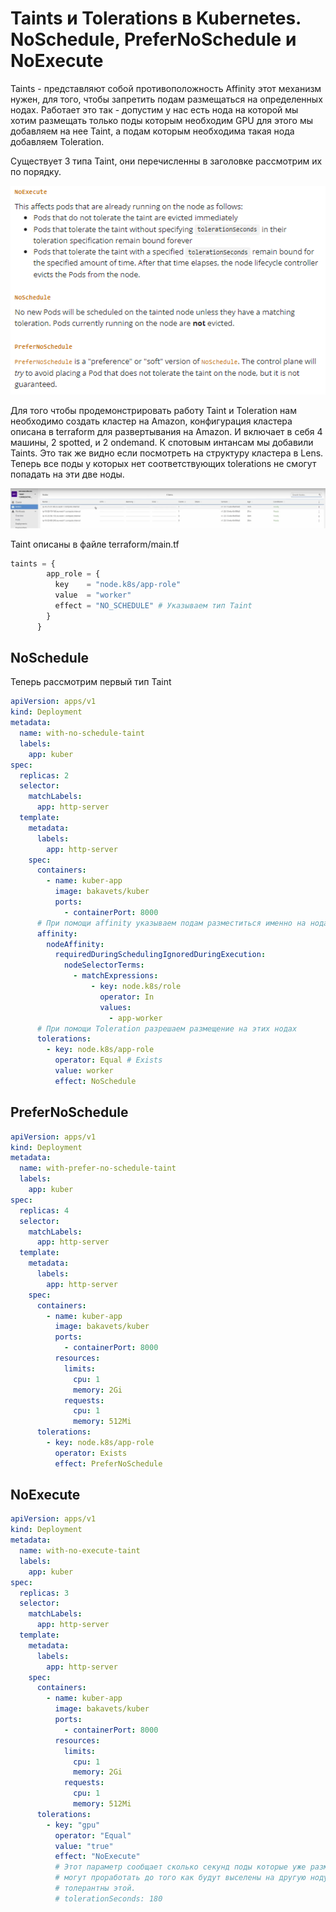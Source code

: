 # Taints и Tolerations в Kubernetes. NoSchedule, PreferNoSchedule и NoExecute

Taints - представляют собой противоположность Affinity этот механизм нужен, для того, чтобы запретить подам размещаться
на определенных нодах. Работает это так - допустим у нас есть нода на которой мы хотим размещать только поды которым
необходим GPU для этого мы добавляем на нее Taint, а подам которым необходима такая нода добавляем Toleration.

Существует 3 типа Taint, они перечисленны в заголовке рассмотрим их по порядку.

![img_1.png](img_1.png)

Для того чтобы продемонстрировать работу Taint и Toleration нам необходимо создать кластер на Amazon, конфигурация
кластера описана в terraform для развертывания на Amazon. И включает в себя 4 машины, 2 spotted, и 2 ondemand. К
спотовым интансам мы добавили Taints. Это так же видно если посмотреть на структуру кластера в Lens. Теперь все поды у
которых нет соответствующих tolerations не смогут попадать на эти две ноды.

![img.png](img.png)

Taint описаны в файле terraform/main.tf

```tf
taints = {
        app_role = {
          key    = "node.k8s/app-role"
          value  = "worker"
          effect = "NO_SCHEDULE" # Указываем тип Taint
        }
      }
```

## NoSchedule

Теперь рассмотрим первый тип Taint

```yaml
apiVersion: apps/v1
kind: Deployment
metadata:
  name: with-no-schedule-taint
  labels:
    app: kuber
spec:
  replicas: 2
  selector:
    matchLabels:
      app: http-server
  template:
    metadata:
      labels:
        app: http-server
    spec:
      containers:
        - name: kuber-app
          image: bakavets/kuber
          ports:
            - containerPort: 8000
      # При помощи affinity указываем подам разместиться именно на нодах с taint
      affinity:
        nodeAffinity:
          requiredDuringSchedulingIgnoredDuringExecution:
            nodeSelectorTerms:
              - matchExpressions:
                  - key: node.k8s/role
                    operator: In
                    values:
                      - app-worker
      # При помощи Toleration разрешаем размещение на этих нодах
      tolerations:
        - key: node.k8s/app-role
          operator: Equal # Exists
          value: worker
          effect: NoSchedule
```

## PreferNoSchedule

```yaml
apiVersion: apps/v1
kind: Deployment
metadata:
  name: with-prefer-no-schedule-taint
  labels:
    app: kuber
spec:
  replicas: 4
  selector:
    matchLabels:
      app: http-server
  template:
    metadata:
      labels:
        app: http-server
    spec:
      containers:
        - name: kuber-app
          image: bakavets/kuber
          ports:
            - containerPort: 8000
          resources:
            limits:
              cpu: 1
              memory: 2Gi
            requests:
              cpu: 1
              memory: 512Mi
      tolerations:
        - key: node.k8s/app-role
          operator: Exists
          effect: PreferNoSchedule
```

## NoExecute

```yaml
apiVersion: apps/v1
kind: Deployment
metadata:
  name: with-no-execute-taint
  labels:
    app: kuber
spec:
  replicas: 3
  selector:
    matchLabels:
      app: http-server
  template:
    metadata:
      labels:
        app: http-server
    spec:
      containers:
        - name: kuber-app
          image: bakavets/kuber
          ports:
            - containerPort: 8000
          resources:
            limits:
              cpu: 1
              memory: 2Gi
            requests:
              cpu: 1
              memory: 512Mi
      tolerations:
        - key: "gpu"
          operator: "Equal"
          value: "true"
          effect: "NoExecute"
          # Этот параметр сообщает сколько секунд поды которые уже размещены на ноде 
          # могут проработать до того как будут выселены на другую ноду если они не 
          # толерантны этой. 
          # tolerationSeconds: 180
```
